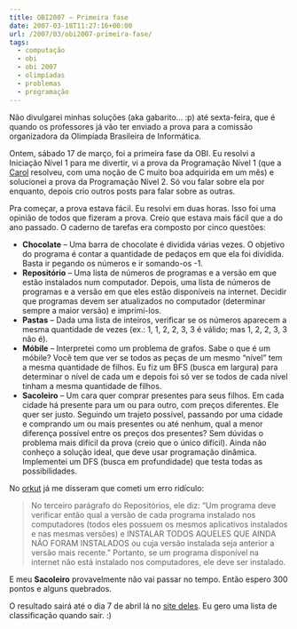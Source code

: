 ```yaml
---
title: OBI2007 – Primeira fase
date: 2007-03-18T11:27:16+00:00
url: /2007/03/obi2007-primeira-fase/
tags:
  - computação
  - obi
  - obi 2007
  - olimpíadas
  - problemas
  - programação
---
```


Não divulgarei minhas soluções (aka gabarito… :p) até sexta-feira, que é quando os professores já vão ter enviado a prova para a comissão organizadora da Olimpíada Brasileira de Informática.

Ontem, sábado 17 de março, foi a primeira fase da OBI. Eu resolvi a Iniciação Nível 1 para me divertir, vi a prova da Programação Nível 1 (que a [Carol][1] resolveu, com uma noção de C muito boa adquirida em um mês) e solucionei a prova da Programação Nível 2. Só vou falar sobre ela por enquanto, depois crio outros posts para falar sobre as outras.

Pra começar, a prova estava fácil. Eu resolvi em duas horas. Isso foi uma opinião de todos que fizeram a prova. Creio que estava mais fácil que a do ano passado. O caderno de tarefas era composto por cinco questões:

- **Chocolate** – Uma barra de chocolate é dividida várias vezes. O objetivo do programa é contar a quantidade de pedaços em que ela foi dividida. Basta ir pegando os números e ir somando-os -1.
- **Repositório** – Uma lista de números de programas e a versão em que estão instalados num computador. Depois, uma lista de números de programas e a versão em que eles estão disponíveis na internet. Decidir que programas devem ser atualizados no computador (determinar sempre a maior versão) e imprimí-los.
- **Pastas** – Dada uma lista de inteiros, verificar se os números aparecem a mesma quantidade de vezes (ex.: 1, 1, 2, 2, 3, 3 é válido; mas 1, 2, 2, 3, 3 não é).
- **Móbile** – Interpretei como um problema de grafos. Sabe o que é um móbile? Você tem que ver se todos as peças de um mesmo “nível” tem a mesma quantidade de filhos. Eu fiz um BFS (busca em largura) para determinar o nível de cada um e depois foi só ver se todos de cada nível tinham a mesma quantidade de filhos.
- **Sacoleiro** – Um cara quer comprar presentes para seus filhos. Em cada cidade há presente para um ou para outro, com preços diferentes. Ele quer ser justo. Seguindo um trajeto possível, passando por uma cidade e comprando um ou mais presentes ou até nenhum, qual a menor diferença possível entre os preços dos presentes? Sem dúvidas o problema mais difícil da prova (creio que o único difícil). Ainda não conheço a solução ideal, que deve usar programação dinâmica. Implementei um DFS (busca em profundidade) que testa todas as possibilidades.

No [orkut][2] já me disseram que cometi um erro ridículo:

> No terceiro parágrafo do Repositórios, ele diz: “Um programa deve verificar então qual a versão de cada programa instalado nos computadores (todos eles possuem os mesmos aplicativos instalados e nas mesmas versões) e INSTALAR TODOS AQUELES QUE AINDA NÃO FORAM INSTALADOS ou cuja versão instalada seja anterior a versão mais recente.” Portanto, se um programa disponível na internet não está instalado nos computadores, ele deve ser instalado.

E meu **Sacoleiro** provavelmente não vai passar no tempo. Então espero 300 pontos e alguns quebrados.

O resultado sairá até o dia 7 de abril lá no [site deles][3]. Eu gero uma lista de classificação quando sair. :)

[1]: http://malvicioso.com/
[2]: http://www.orkut.com/CommMsgs.aspx?cmm=17760&tid=2521449173521240978&start=1
[3]: http://olimpiada.ic.unicamp.br

